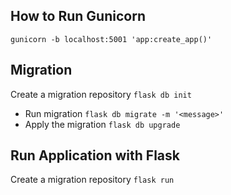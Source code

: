 ## How to Run Gunicorn
```gunicorn -b localhost:5001 'app:create_app()'```

## Migration
Create a migration repository `flask db init`
- Run migration `flask db migrate -m '<message>'`
- Apply the migration `flask db upgrade`

## Run Application with Flask
Create a migration repository `flask run`